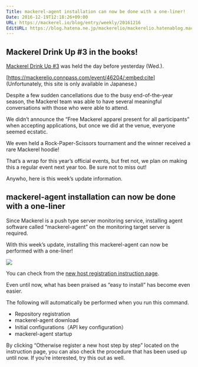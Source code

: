 ```yaml
---
Title: mackerel-agent installation can now be done with a one-liner!
Date: 2016-12-19T12:18:26+09:00
URL: https://mackerel.io/blog/entry/weekly/20161216
EditURL: https://blog.hatena.ne.jp/mackerelio/mackerelio.hatenablog.mackerel.io/atom/entry/10328749687199780111
---
```


## Mackerel Drink Up #3 in the books!

[Mackerel Drink Up #3](https://mackerelio.connpass.com/event/46204/) was held the day before yesterday (Wed.). 

[https://mackerelio.connpass.com/event/46204/:embed:cite] (Unfortunately, this site is only available in Japanese.)

Despite a few sudden cancellations due to the busy end-of-the-year season, the Mackerel team was able to have several meaningful conversations with those who were able to attend.
 
We didn’t announce the “Free Mackerel apparel present for all participants” when accepting applications, but once we did at the venue, everyone seemed ecstatic. 

We even held a Rock-Paper-Scissors tournament and the winner received a rare Mackerel hoodie!

That’s a wrap for this year’s official events, but fret not, we plan on making this a regular event next year too. Be sure not to miss out!

Anywho, here is this week’s update information. 

## mackerel-agent installation can now be done with a one-liner

Since Mackerel is a push type server monitoring service, installing agent software called “mackerel-agent” on the monitoring target server is required. 

With this week’s update, installing this mackerel-agent can now be performed with a one-liner!

![](https://cdn-ak.f.st-hatena.com/images/fotolife/a/andyyk/20161219/20161219120626.png)

You can check from the [new host registration instruction page](https://mackerel.io/my/instruction-agent).

Even until now, what has been praised as “easy to install” has become even easier. 

The following will automatically be performed when you run this command.

* Repository registration
* mackerel-agent download
* Initial configurations（API key configuration）
* mackerel-agent startup 

By clicking “Otherwise register a new host step by step” located on the instruction page, you can also check the procedure that has been used up until now. If you’re interested, try this out as well. 
